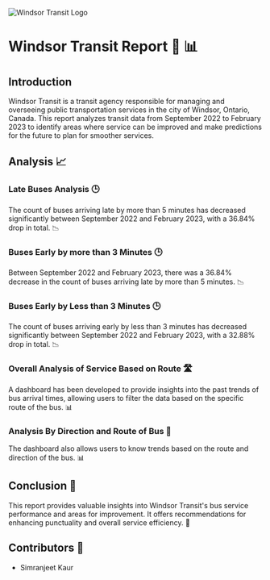 ![Windsor Transit Logo](https://github.com/SimranAnalyst/Windsor-transit/assets/110639176/818d3d9d-823a-4c4b-8b66-e90c2331550a)

# Windsor Transit Report 🚌 📊


## Introduction

Windsor Transit is a transit agency responsible for managing and overseeing public transportation services in the city of Windsor, Ontario, Canada. This report analyzes transit data from September 2022 to February 2023 to identify areas where service can be improved and make predictions for the future to plan for smoother services.

## Analysis 📈

### Late Buses Analysis 🕒

The count of buses arriving late by more than 5 minutes has decreased significantly between September 2022 and February 2023, with a 36.84% drop in total. 📉

### Buses Early by more than 3 Minutes 🕒

Between September 2022 and February 2023, there was a 36.84% decrease in the count of buses arriving late by more than 5 minutes. 📉

### Buses Early by Less than 3 Minutes 🕒

The count of buses arriving early by less than 3 minutes has decreased significantly between September 2022 and February 2023, with a 32.88% drop in total. 📉

### Overall Analysis of Service Based on Route 🛣️

A dashboard has been developed to provide insights into the past trends of bus arrival times, allowing users to filter the data based on the specific route of the bus. 📊

### Analysis By Direction and Route of Bus 🧭

The dashboard also allows users to know trends based on the route and direction of the bus. 📊

## Conclusion 📝

This report provides valuable insights into Windsor Transit's bus service performance and areas for improvement. It offers recommendations for enhancing punctuality and overall service efficiency. 🚀

## Contributors 👥

- Simranjeet Kaur


